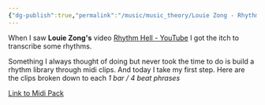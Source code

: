 ```yaml
---
{"dg-publish":true,"permalink":"/music/music_theory/Louie Zong - Rhythm Hell/"}
---
```


When I saw **Louie Zong's** video [Rhythm Hell - YouTube](https://www.youtube.com/watch?v=a-EI30uucng&list=TLPQMDYwNDIwMjPEfxCLA9I0Ow&index=3) I got the itch to transcribe some rhythms. 

Something I always thought of doing but never took the time to do is build a rhythm library through midi clips. And today I take my first step. Here are the clips broken down to each *1 bar / 4 beat phrases*

[Link to Midi Pack](https://cloutdrive.williamusic.com/s/WFP6wR3RGyP3S8c)